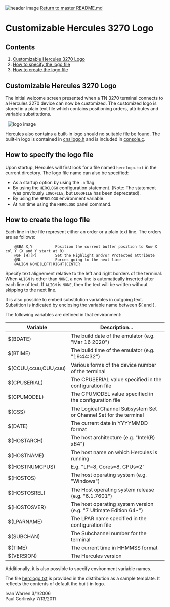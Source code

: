 ![header image](images/image_header_herculeshyperionSDL.png)
[Return to master README.md](../README.md)

# Customizable Hercules 3270 Logo

## Contents

1. [Customizable Hercules 3270 Logo](#Customizable-hercules-3270-Logo)
2. [How to specify the logo file](#How-to-specify-the-logo-file)
3. [How to create the logo file](#How-to-create-the-logo-file)

## Customizable Hercules 3270 Logo

The initial welcome screen presented when a TN 3270 terminal connects to a Hercules 3270 device can now be customized.
The customized logo is stored in a plain text file which contains positioning orders, attributes and variable substitutions.

&nbsp;
![logo image](images/herclogo.jpg)
&nbsp;


Hercules also contains a built-in logo should no suitable file be found.
The built-in logo is contained in [cnsllogo.h](../cnsllogo.h) and is included in [console.c](../console.c).

## How to specify the logo file

Upon startup, Hercules will first look for a file named `herclogo.txt` in the current directory.
The logo file name can also be specified:

* As a startup option by using the `-b` flag.
* By using the `HERCLOGO` configuration statement.
(Note: The statement was previously `LOGOFILE`, but `LOGOFILE` has been deprecated).
* By using the `HERCLOGO` environment variable.
* At run time using the `HERCLOGO` panel command.

## How to create the logo file

Each line in the file represent either an order or a plain text line. The orders are as follows:
```
    @SBA X,Y          Position the current buffer position to Row X col Y (X and Y start at 0)  
    @SF [H][P]        Set the Highlight and/or Protected attribute  
    @NL               Forces going to the next line  
    @ALIGN NONE|LEFT|RIGHT|CENTER  
```

Specify text alignement relative to the left and right borders of the terminal. When `ALIGN` is other than `NONE`, a new line is automatically inserted after each line of text. If `ALIGN` is `NONE`, then the text will be written without skipping to the next line.

It is also possible to embed substitution variables in outgoing text.  Substition is indicated by enclosing the variable name between $( and ).

The following variables are defined in that environment:

Variable | Description...
--------------------- | -------------------------------------------------
$(BDATE)              | The build date of the emulator (e.g. "Mar 16 2020")  
$(BTIME)              | The build time of the emulator (e.g. "19:44:32")  
$(CCUU,ccuu,CUU,cuu)  | Various forms of the device number of the terminal  
$(CPUSERIAL)          | The CPUSERIAL value specified in the configuration file  
$(CPUMODEL)           | The CPUMODEL value specified in the configuration file  
$(CSS)                | The Logical Channel Subsystem Set or Channel Set for the terminal  
$(DATE)               | The current date in YYYYMMDD format  
$(HOSTARCH)           | The host architecture  (e.g. "Intel(R) x64")  
$(HOSTNAME)           | The host name on which Hercules is running  
$(HOSTNUMCPUS)        | E.g. "LP=8, Cores=8, CPUs=2"  
$(HOSTOS)             | The host operating system (e.g. "Windows")  
$(HOSTOSREL)          | The Host operating system release (e.g. "6.1.7601")  
$(HOSTOSVER)          | The host operating system version (e.g. "7 Ultimate Edition 64-")   
$(LPARNAME)           | The LPAR name specified in the configuration file  
$(SUBCHAN)            | The Subchannel number for the terminal  
$(TIME)               | The current time in HHMMSS format  
$(VERSION)            | The Hercules version  

Additionally, it is also possible to specify environment variable names.

The file [herclogo.txt](../herclogo.txt) is provided in the distribution as a sample template.
It reflects the contents of default the built-in logo.

Ivan Warren 3/1/2006  
Paul Gorlinsky 7/13/2011
